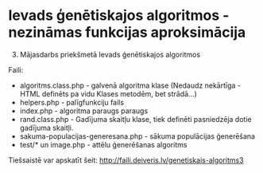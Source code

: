 # Ievads ģenētiskajos algoritmos - nezināmas funkcijas aproksimācija
3. Mājasdarbs priekšmetā Ievads ģenētiskajos algoritmos

Faili:
- algoritms.class.php - galvenā algoritma klase (Nedaudz nekārtīga - HTML definēts pa vidu Klases metodēm, bet strādā...)
- helpers.php - palīgfunkciju fails
- index.php - algoritma paraugs paraugs
- rand.class.php - Gadījuma skaitļu klase, tiek definēti pasniedzēja dotie gadījuma skaitļi.
- sakuma-populacijas-generesana.php - sākuma populācijas ģenerēšana
- test/* un image.php - attēlu ģenerēšanas algoritms

Tiešsaistē var apskatīt šeit: http://faili.deiveris.lv/genetiskais-algoritms3